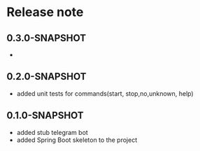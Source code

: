 # Release note

## 0.3.0-SNAPSHOT

* 

## 0.2.0-SNAPSHOT

* added unit tests for commands(start, stop,no,unknown, help)

## 0.1.0-SNAPSHOT

* added stub telegram bot
* added Spring Boot skeleton to the project